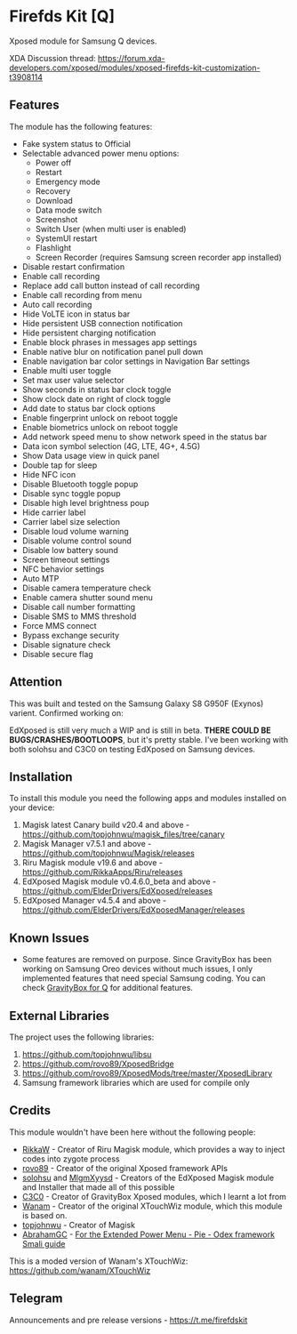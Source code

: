 # Firefds Kit [Q]

Xposed module for Samsung Q devices.

XDA Discussion thread: https://forum.xda-developers.com/xposed/modules/xposed-firefds-kit-customization-t3908114

## Features
The module has the following features:
- Fake system status to Official
- Selectable advanced power menu options:
  - Power off
  - Restart
  - Emergency mode
  - Recovery
  - Download
  - Data mode switch
  - Screenshot
  - Switch User (when multi user is enabled)
  - SystemUI restart
  - Flashlight
  - Screen Recorder (requires Samsung screen recorder app installed)
- Disable restart confirmation
- Enable call recording
- Replace add call button instead of call recording
- Enable call recording from menu
- Auto call recording
- Hide VoLTE icon in status bar
- Hide persistent USB connection notification
- Hide persistent charging notification
- Enable block phrases in messages app settings
- Enable native blur on notification panel pull down
- Enable navigation bar color settings in Navigation Bar settings
- Enable multi user toggle
- Set max user value selector
- Show seconds in status bar clock toggle
- Show clock date on right of clock toggle
- Add date to status bar clock options
- Enable fingerprint unlock on reboot toggle
- Enable biometrics unlock on reboot toggle
- Add network speed menu to show network speed in the status bar
- Data icon symbol selection (4G, LTE, 4G+, 4.5G)
- Show Data usage view in quick panel
- Double tap for sleep
- Hide NFC icon
- Disable Bluetooth toggle popup
- Disable sync toggle popup
- Disable high level brightness poup
- Hide carrier label
- Carrier label size selection
- Disable loud volume warning
- Disable volume control sound
- Disable low battery sound
- Screen timeout settings
- NFC behavior settings
- Auto MTP
- Disable camera temperature check
- Enable camera shutter sound menu
- Disable call number formatting
- Disable SMS to MMS threshold
- Force MMS connect
- Bypass exchange security
- Disable signature check
- Disable secure flag

## Attention
This was built and tested on the Samsung Galaxy S8 G950F (Exynos) varient.
Confirmed working on:


EdXposed is still very much a WIP and is still in beta. 
**THERE COULD BE BUGS/CRASHES/BOOTLOOPS**, but it's pretty stable.
I've been working with both solohsu and C3C0 on testing EdXposed on Samsung devices.

## Installation

To install this module you need the following apps and modules installed on your device:
1. Magisk latest Canary build v20.4 and above - https://github.com/topjohnwu/magisk_files/tree/canary
2. Magisk Manager v7.5.1 and above - https://github.com/topjohnwu/Magisk/releases
3. Riru Magisk module v19.6 and above - https://github.com/RikkaApps/Riru/releases
4. EdXposed Magisk module v0.4.6.0_beta and above - https://github.com/ElderDrivers/EdXposed/releases
5. EdXposed Manager v4.5.4 and above - https://github.com/ElderDrivers/EdXposedManager/releases

## Known Issues

- Some features are removed on purpose. Since GravityBox has been working on Samsung Oreo devices without much issues, I only implemented features that need special Samsung coding. You can check [GravityBox for Q](https://forum.xda-developers.com/xposed/modules/app-gravitybox-v9-0-0-beta-1-android-9-t3908768) for additional features.

## External Libraries

The project uses the following libraries:
1. https://github.com/topjohnwu/libsu
2. https://github.com/rovo89/XposedBridge
3. https://github.com/rovo89/XposedMods/tree/master/XposedLibrary
5. Samsung framework libraries which are used for compile only

## Credits
This module wouldn't have been here without the following people:
- [RikkaW](https://github.com/RikkaApps) - Creator of Riru Magisk module, which provides a way to inject codes into zygote process
- [rovo89](https://github.com/rovo89) - Creator of the original Xposed framework APIs
- [solohsu](https://github.com/solohsu) and [MlgmXyysd](https://github.com/MlgmXyysd) - Creators of the EdXposed Magisk module and Installer that made all of this possible
- [C3C0](https://github.com/GravityBox) - Creator of GravityBox Xposed modules, which I learnt a lot from
- [Wanam](https://github.com/wanam) - Creator of the original XTouchWiz module, which this module is based on.
- [topjohnwu](https://github.com/topjohnwu) - Creator of Magisk
- [AbrahamGC](https://forum.xda-developers.com/member.php?u=7393522) - [For the Extended Power Menu - Pie - Odex framework Smali guide](https://forum.xda-developers.com/showpost.php?p=78910083&postcount=944)

This is a moded version of Wanam's XTouchWiz:
https://github.com/wanam/XTouchWiz

## Telegram
Announcements and pre release versions - https://t.me/firefdskit
